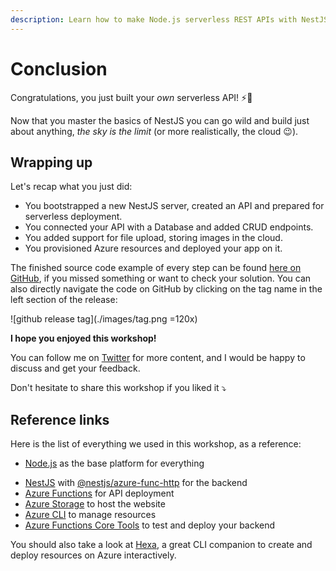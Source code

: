 ```yaml
---
description: Learn how to make Node.js serverless REST APIs with NestJS and Azure
---
```


# Conclusion

Congratulations, you just built your *own* serverless API! ⚡️💪

Now that you master the basics of NestJS you can go wild and build just about anything, *the sky is the limit* (or more realistically, the cloud 😉).

## Wrapping up

Let's recap what you just did:

- You bootstrapped a new NestJS server, created an API and prepared for serverless deployment.
- You connected your API with a Database and added CRUD endpoints.
- You added support for file upload, storing images in the cloud.
- You provisioned Azure resources and deployed your app on it.

The finished source code example of every step can be found [here on GitHub](https://github.com/nitro-stack/nitro-workshop/releases), if you missed something or want to check your solution. You can also directly navigate the code on GitHub by clicking on the tag name in the left section of the release:

![github release tag](./images/tag.png =120x)

**I hope you enjoyed this workshop!**

You can follow me on [Twitter](http://twitter.com/sinedied) for more content, and I would be happy to discuss and get your feedback.

Don't hesitate to share this workshop if you liked it ⤵️
<p align="center"><social-share /></p>

## Reference links

Here is the list of everything we used in this workshop, as a reference:

- [Node.js](https://nodejs.org) as the base platform for everything
<!-- - [Angular](https://angular.io) with [@azure/ng-deploy](https://github.com/Azure/ng-deploy-azure) for the frontend -->
- [NestJS](https://nestjs.com) with [@nestjs/azure-func-http](https://github.com/nestjs/azure-func-http) for the backend
- [Azure Functions](https://azure.microsoft.com/services/functions/?WT.mc_id=nitro-workshop-yolasors) for API deployment
- [Azure Storage](https://docs.microsoft.com/azure/storage/blobs/storage-blob-static-website?WT.mc_id=nitro-workshop-yolasors) to host the website
- [Azure CLI](https://docs.microsoft.com/cli/azure/install-azure-cli?view=azure-cli-latest&WT.mc_id=nitro-workshop-yolasors) to manage resources
- [Azure Functions Core Tools](https://docs.microsoft.com/azure/azure-functions/functions-run-local#v2?WT.mc_id=nitro-workshop-yolasors) to test and deploy your backend

You should also take a look at [Hexa](https://github.com/manekinekko/hexa), a great CLI companion to create and deploy resources on Azure interactively.
